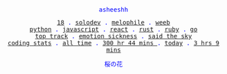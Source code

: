 <p align="center" style="color:blue"><samp>asheeshh</samp></p>        <p align="center" style="color:blue">        <samp>            <a href="">18</a> .            <a href="">solodev</a> .            <a href="">melophile</a> .            <a href="">weeb</a></br>            <a href="">python</a> .            <a href="">javascript</a> .            <a href="">react</a> .            <a href="">rust</a> .            <a href="">ruby</a> .            <a href="">go</a></br>            <a href="https://open.spotify.com/track/0KOVdfvvDujqNvK7h43PZ1">top track</a> .            <a href="https://open.spotify.com/track/0KOVdfvvDujqNvK7h43PZ1">emotion sickness</a> .            <a href="https://open.spotify.com/track/0KOVdfvvDujqNvK7h43PZ1">said the sky</a></br>            <a href="https://wakatime.com/@asheeshh">coding stats</a> .            <a href="https://wakatime.com/@asheeshh">all time</a> .            <a href="https://wakatime.com/@asheeshh">            300 hr 44 mins        </a> .            <a href="https://wakatime.com/@asheeshh">today</a> .            <a href="https://wakatime.com/@asheeshh">3 hrs 9 mins</a>        </samp>        </p>        <p align="center" style="color:blue"><samp>桜の花</samp></p>